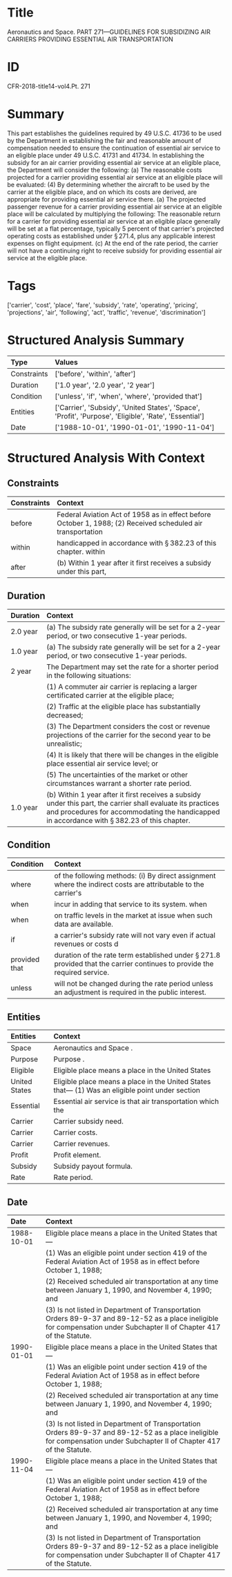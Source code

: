 # Title

 Aeronautics and Space. PART 271—GUIDELINES FOR SUBSIDIZING AIR CARRIERS PROVIDING ESSENTIAL AIR TRANSPORTATION


# ID

 CFR-2018-title14-vol4.Pt. 271


# Summary

This part establishes the guidelines required by 49 U.S.C. 41736 to be used by the Department in establishing the fair and reasonable amount of compensation needed to ensure the continuation of essential air service to an eligible place under 49 U.S.C. 41731 and 41734.
In establishing the subsidy for an air carrier providing essential air service at an eligible place, the Department will consider the following:
(a) The reasonable costs projected for a carrier providing essential air service at an eligible place will be evaluated:
(4) By determining whether the aircraft to be used by the carrier at the eligible place, and on which its costs are derived, are appropriate for providing essential air service there.
(a) The projected passenger revenue for a carrier providing essential air service at an eligible place will be calculated by multiplying the following:
The reasonable return for a carrier for providing essential air service at an eligible place generally will be set at a flat percentage, typically 5 percent of that carrier's projected operating costs as established under &#167;&#8201;271.4, plus any applicable interest expenses on flight equipment.
(c) At the end of the rate period, the carrier will not have a continuing right to receive subsidy for providing essential air service at the eligible place.


# Tags

['carrier', 'cost', 'place', 'fare', 'subsidy', 'rate', 'operating', 'pricing', 'projections', 'air', 'following', 'act', 'traffic', 'revenue', 'discrimination']


# Structured Analysis Summary

| Type        | Values                                                                                                 |
|:------------|:-------------------------------------------------------------------------------------------------------|
| Constraints | ['before', 'within', 'after']                                                                          |
| Duration    | ['1.0 year', '2.0 year', '2 year']                                                                     |
| Condition   | ['unless', 'if', 'when', 'where', 'provided that']                                                     |
| Entities    | ['Carrier', 'Subsidy', 'United States', 'Space', 'Profit', 'Purpose', 'Eligible', 'Rate', 'Essential'] |
| Date        | ['1988-10-01', '1990-01-01', '1990-11-04']                                                             |


# Structured Analysis With Context

 


## Constraints

| Constraints   | Context                                                                                                     |
|:--------------|:------------------------------------------------------------------------------------------------------------|
| before        | Federal Aviation Act of 1958 as in effect before October 1, 1988; (2) Received scheduled air transportation |
| within        | handicapped in accordance with &#167;&#8201;382.23 of this chapter. within                                  |
| after         | (b) Within 1 year  after it first receives a subsidy under this part,                                       |


## Duration

| Duration   | Context                                                                                                                                                                                                                |
|:-----------|:-----------------------------------------------------------------------------------------------------------------------------------------------------------------------------------------------------------------------|
| 2.0 year   | (a) The subsidy rate generally will be set for a 2-year period, or two consecutive 1-year periods.                                                                                                                     |
| 1.0 year   | (a) The subsidy rate generally will be set for a 2-year period, or two consecutive 1-year periods.                                                                                                                     |
| 2 year     | The Department may set the rate for a shorter period in the following situations:                                                                                                                                      |
|            |             (1) A commuter air carrier is replacing a larger certificated carrier at the eligible place;                                                                                                               |
|            |             (2) Traffic at the eligible place has substantially decreased;                                                                                                                                             |
|            |             (3) The Department considers the cost or revenue projections of the carrier for the second year to be unrealistic;                                                                                         |
|            |             (4) It is likely that there will be changes in the eligible place essential air service level; or                                                                                                          |
|            |             (5) The uncertainties of the market or other circumstances warrant a shorter rate period.                                                                                                                  |
| 1.0 year   | (b) Within 1 year after it first receives a subsidy under this part, the carrier shall evaluate its practices and procedures for accommodating the handicapped in accordance with &#167;&#8201;382.23 of this chapter. |


## Condition

| Condition     | Context                                                                                                                              |
|:--------------|:-------------------------------------------------------------------------------------------------------------------------------------|
| where         | of the following methods: (i) By direct assignment where the indirect costs are attributable to the carrier's                        |
| when          | incur in adding that service to its system. when                                                                                     |
| when          | on traffic levels in the market at issue when  such data are available.                                                              |
| if            | a carrier's subsidy rate will not vary even if  actual revenues or costs d                                                           |
| provided that | duration of the rate term established under &#167;&#8201;271.8 provided that  the carrier continues to provide the required service. |
| unless        | will not be changed during the rate period unless  an adjustment is required in the public interest.                                 |


## Entities

| Entities      | Context                                                                                                |
|:--------------|:-------------------------------------------------------------------------------------------------------|
| Space         | Aeronautics and  Space .                                                                               |
| Purpose       | Purpose .                                                                                              |
| Eligible      | Eligible place means a place in the United States                                                      |
| United States | Eligible place means a place in the  United States that&#8212; (1) Was an eligible point under section |
| Essential     | Essential air service is that air transportation which the                                             |
| Carrier       | Carrier  subsidy need.                                                                                 |
| Carrier       | Carrier  costs.                                                                                        |
| Carrier       | Carrier  revenues.                                                                                     |
| Profit        | Profit  element.                                                                                       |
| Subsidy       | Subsidy  payout formula.                                                                               |
| Rate          | Rate  period.                                                                                          |


## Date

| Date       | Context                                                                                                                                                                             |
|:-----------|:------------------------------------------------------------------------------------------------------------------------------------------------------------------------------------|
| 1988-10-01 | Eligible place means a place in the United States that&#8212;                                                                                                                       |
|            |             (1) Was an eligible point under section 419 of the Federal Aviation Act of 1958 as in effect before October 1, 1988;                                                    |
|            |             (2) Received scheduled air transportation at any time between January 1, 1990, and November 4, 1990; and                                                                |
|            |             (3) Is not listed in Department of Transportation Orders 89-9-37 and 89-12-52 as a place ineligible for compensation under Subchapter II of Chapter 417 of the Statute. |
| 1990-01-01 | Eligible place means a place in the United States that&#8212;                                                                                                                       |
|            |             (1) Was an eligible point under section 419 of the Federal Aviation Act of 1958 as in effect before October 1, 1988;                                                    |
|            |             (2) Received scheduled air transportation at any time between January 1, 1990, and November 4, 1990; and                                                                |
|            |             (3) Is not listed in Department of Transportation Orders 89-9-37 and 89-12-52 as a place ineligible for compensation under Subchapter II of Chapter 417 of the Statute. |
| 1990-11-04 | Eligible place means a place in the United States that&#8212;                                                                                                                       |
|            |             (1) Was an eligible point under section 419 of the Federal Aviation Act of 1958 as in effect before October 1, 1988;                                                    |
|            |             (2) Received scheduled air transportation at any time between January 1, 1990, and November 4, 1990; and                                                                |
|            |             (3) Is not listed in Department of Transportation Orders 89-9-37 and 89-12-52 as a place ineligible for compensation under Subchapter II of Chapter 417 of the Statute. |


